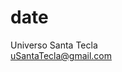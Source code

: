 # date
Universo Santa Tecla  
[uSantaTecla@gmail.com](mailto:uSantaTecla@gmail.com)  

[//]: <> (
siguiente y anterior edad
edadLaboral
obtener dia semana, ...
esBisiesto, esNavidad
esPrimavera, estación, ... a primeros, mediados, ...
siglo, ... ayer, la semana pasada, ...
diferencia, diasAño
zodiaco, 
toString https://github.com/aponscat/hour-teller/blob/main/src/Omatech/HourTeller/HourTeller.php
...
)